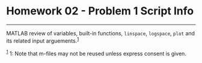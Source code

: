 # Homework 02 - Problem 1 Script Info
---
MATLAB review of variables, built-in functions, `linspace`, `logspace`, `plot` and its related input arguements.<sup>[1](#footnoteUno)</sup>    

<sup>[1](#footnoteUno)</sup>
<a name = "footnoteUno">1</a>: Note that m-files may not be reused unless express consent is given.  
